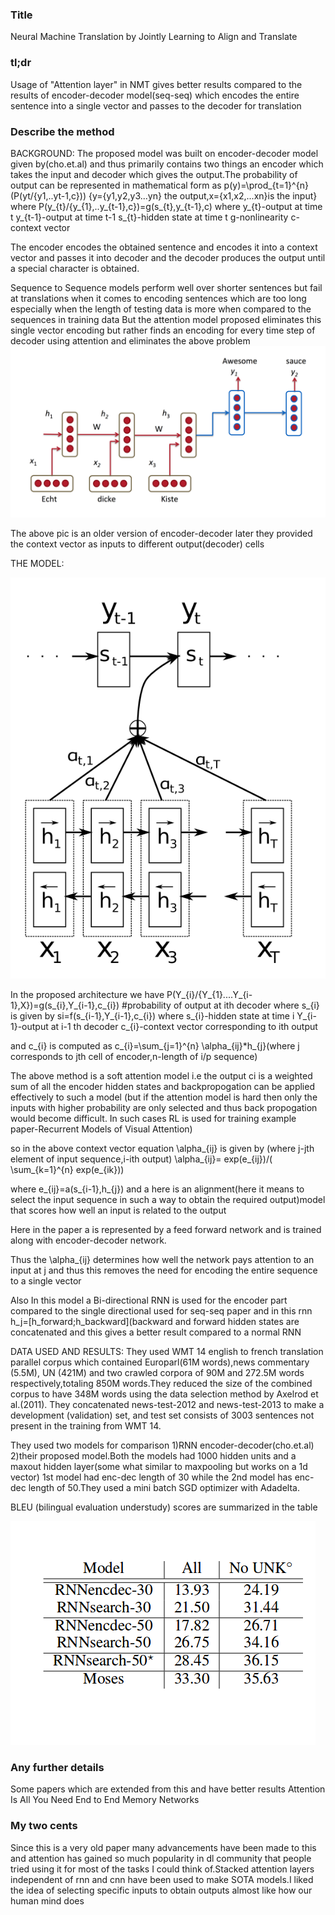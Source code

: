 ### Title

Neural Machine Translation by Jointly Learning to Align and Translate

### tl;dr

Usage of "Attention layer" in NMT gives better results compared to the results of encoder-decoder model(seq-seq) which encodes the entire sentence into a single vector and passes to the decoder for translation 

### Describe the method

BACKGROUND:
The proposed model was built on encoder-decoder model given by(cho.et.al) and thus primarily contains two things an encoder which takes the input and decoder which gives the output.The probability of output can be represented in mathematical form as
                                    p(y)=\prod_{t=1}^{n}(P(yt/{y1,..yt-1,c})) {y={y1,y2,y3...yn} the output,x={x1,x2,...xn}is the input}
where
    P(y_{t}/{y_{1},..y_{t-1},c})=g(s_{t},y_{t-1},c) where y_{t}-output at time t
                                              y_{t-1}-output at time t-1
                                              s_{t}-hidden state at time t
                                              g-nonlinearity
                                              c-context vector

The encoder encodes the obtained sentence and encodes it into a context vector and passes it into decoder and the decoder produces the output until a special character is obtained.

Sequence to Sequence models perform well over shorter sentences but fail at translations when it comes to encoding sentences which are too long especially when the length of testing data is more when compared to the sequences in training data But the attention model proposed eliminates this single vector encoding but rather finds an encoding for every time step of decoder using attention and eliminates the above problem  
![alt text](https://raw.githubusercontent.com/coffeelover12111997/randomfiles/master/seq2seq.png)

The above pic is an older version of encoder-decoder later they provided the context vector as inputs to different output(decoder) cells

THE MODEL:

![alt text](https://raw.githubusercontent.com/coffeelover12111997/randomfiles/master/attentionNMT.png)    

In the proposed architecture we have 
                            P(Y_{i}/{Y_{1}....Y_{i-1},X})=g(s_{i},Y_{i-1},c_{i}) #probability of output at ith decoder
where s_{i} is given by 
                            si=f(s_{i-1},Y_{i-1},c_{i}) where s_{i}-hidden state at time i
                                                      Y_{i-1}-output at i-1 th decoder
                                                      c_{i}-context vector corresponding to ith output

and c_{i} is computed as  c_{i}=\sum_{j=1}^{n} \alpha_{ij}*h_{j}(where j corresponds to jth cell of encoder,n-length of i/p sequence)

The above method is a soft attention model i.e the output ci is a weighted sum of all the encoder hidden states and backpropogation can be applied effectively to such a model (but if the attention model is hard then only the inputs with higher probability are only selected and thus back propogation would become difficult. In such cases RL is used for training
example paper-Recurrent Models of Visual Attention)

so in the above context vector equation \alpha_{ij} is given by             (where j-jth element of input sequence,i-ith output)
                                \alpha_{ij}= exp(e_{ij})/( \sum_{k=1}^{n} exp(e_{ik}))

where e_{ij}=a(s_{i-1},h_{j}) and a here is an alignment(here it means to select the input sequence in such a way to obtain the  required output)model that scores how well an input is related to the output

Here in the paper a is represented by a feed forward network and is trained along with encoder-decoder network.

Thus the \alpha_{ij} determines how well the network pays attention to an input at j and thus this removes the need for encoding the entire sequence to a single vector

Also In this model a Bi-directional RNN is used for the encoder part compared to the single directional used for seq-seq paper
and in this rnn h_j=[h_forward;h_backward](backward and forward hidden states are concatenated and this gives a better result compared to a normal RNN


DATA USED AND RESULTS:
They used WMT 14 english to french translation parallel corpus which contained Europarl(61M words),news commentary (5.5M),   UN (421M) and two crawled corpora of 90M and 272.5M words respectively,totaling 850M words.They reduced the size of
the combined corpus to have 348M words using the data selection method by Axelrod et al.(2011).
They concatenated news-test-2012 and news-test-2013 to make a development (validation) set, and test set consists of 3003 sentences not present in the training from WMT 14.

They used two models for comparison 1)RNN encoder-decoder(cho.et.al) 2)their proposed model.Both the models had 1000 hidden units and a maxout hidden layer(some what similar to maxpooling but works on a 1d vector) 1st model had enc-dec length of 30 while the 2nd model has enc-dec length of 50.They used a mini batch SGD optimizer with Adadelta.

BLEU (bilingual evaluation understudy) scores are summarized in the table

![alt text](https://raw.githubusercontent.com/coffeelover12111997/randomfiles/master/results.png)
                




### Any further details
Some papers which are extended from this and have better results
Attention Is All You Need
End to End Memory Networks 

### My two cents

Since this is a very old paper many advancements have been made to this and attention has gained so much popularity in dl community that people tried using it for most of the tasks I could think of.Stacked attention layers independent of rnn and cnn have been used to make SOTA models.I liked the idea of selecting specific inputs to obtain outputs almost like how our human mind does  
